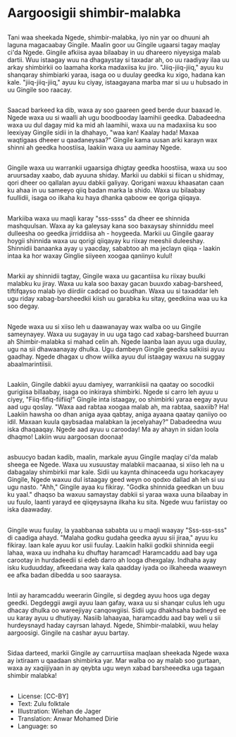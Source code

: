 # Aargoosigii shimbir-malabka

##
Tani waa sheekada Ngede, shimbir-malabka, iyo nin yar oo dhuuni ah laguna magacaabay Gingile. Maalin goor uu Gingile ugaarsi tagay maqlay ci'da Ngede. Gingile afkiisa ayaa bilaabay in uu dhareero niyeysiga malab dartii. Wuu istaagay wuu na dhagaystay si taxadar ah, oo uu raadiyay ilaa uu arkay shimbirkii oo laamaha korka madaxiisa ku jiro. "Jiiq-jiiq-jiiq," ayuu ku shanqaray shimbiarki yaraa, isaga oo u duulay geedka ku xigo, hadana kan kale. "jiiq-jiiq-jiiq," ayuu ku ciyay, istaagayana marba mar si uu u hubsado in uu Gingile soo raacay.

##
Saacad barkeed ka dib, waxa ay soo gaareen geed berde duur baaxad le. Ngede waxa uu si waalli ah ugu boodbooday laamihii geedka. Dabadeedna waxa uu dul dagay mid ka mid ah laamihii, waxa uu na madaxiisa ku soo leexiyay Gingile sidii in la dhahayo, "waa kan! Kaalay hada! Maxaa waqtigaas dheeer u qaadaneysaa?" Gingile kama uusan arki karayn wax shinni ah geedka hoostiisa, laakiin waxa uu aaminay Ngede.

##
Gingile waxa uu warrankii ugaarsiga dhigtay geedka hoostiisa, waxa uu soo aruursaday xaabo, dab ayuuna shiday. Markii uu dabkii si fiican u shidmay, qori dheer oo qallalan ayuu dabkii galiyay. Qorigani waxuu khaasatan caan ku ahaa in uu sameeyo qiiq badan marka la shido. Waxa uu bilaabay fuullidii, isaga oo ilkaha ku haya dhanka qaboow ee qoriga qiiqaya.

##
Markiiba waxa uu maqli karay "sss-ssss" da dheer ee shinnida mashquulsan. Waxa ay ka galeysay kana soo baxaysay shinniddu meel dulleesha oo geedka jirriddiisa ah - hoygeeda. Markii uu Gingile gaaray hoygii shinnida waxa uu qorigi qiiqayay ku riixay meeshii duleeshay. Shinnidii banaanka ayay u yaacday, sababtoo ah ma jeclayn qiiqa - laakin intaa ka hor waxay Ginglie siiyeen xoogaa qaniinyo kulul!

##
Markii ay shinnidii tagtay, Gingile waxa uu gacantiisa ku riixay buulki malabku ku jiray. Waxa uu kala soo baxay gacan buuxdo xabag-barsheed, tiftifqayso malab iyo diirdiir cadcad oo buudhan. Waxa uu si taxaddar leh ugu riday xabag-barsheedkii kiish uu garabka ku sitay, geedkiina waa uu ka soo degay.

##
Ngede waxa uu si xiiso leh u daawanayay wax walba oo uu Gingile sameynayey. Waxa uu sugayay in uu uga tago cad xabag-barsheed buurran ah Shimbir-malabka si mahad celin ah. Ngede laanba laan ayuu uga duulay, ugu na sii dhawaanayay dhulka. Ugu dambeyn Gingile geedka salkiisi ayuu gaadhay. Ngede dhagax u dhow wiilka ayuu dul istaagay waxuu na suggay abaalmarintiisii.

##
Laakiin, Gingile dabkii ayuu damiyey, warrankiisii na qaatay oo socodkii gurigiisa billaabay, isaga oo inkiraya shimbirki. Ngede si carro leh ayuu u ciyey, "Fiiq-fifiq-fiifiiq!" Gingile inta istaagay, oo shimbirki yaraa eegay ayuu aad ugu qoslay. "Waxa aad rabtaa xoogaa malab ah, ma rabtaa, saaxiib? Ha! Laakiin hawsha oo dhan aniga ayaa qabtay, aniga ayaana qaatay qaniiyo oo idil. Maxaan kuula qaybsadaa malabkan la jecelyahay?" Dabadeedna wuu iska dhaqaaqay. Ngede aad ayuu u carooday! Ma ay ahayn in sidan loola dhaqmo! Lakiin wuu aargoosan doonaa!

##
asbuucyo badan kadib, maalin, markale ayuu Gingile maqlay ci'da malab sheega ee Ngede. Waxa uu xusuustay malabkii macaanaa, si xiiso leh na u dabagalay shimbirkii mar kale. Sidii uu kaynta dhinaceeda ugu horkacayey Gingile, Ngede waxuu dul istaagay geed weyn oo qodxo dallad ah leh si uu ugu nasto. "Ahh," Gingile ayaa ku fikiray. "Godka shinnida geedkan un buu ku yaal." dhaqso ba waxuu samaystay dabkii si yaraa waxa uuna bilaabay in uu fuulo, laanti yarayd ee qiiqeysayna ilkaha ku sita. Ngede wuu fariistay oo iska daawaday.

##
Gingile wuu fuulay, la yaabbanaa sababta uu u maqli waayay "Sss-sss-sss" di caadiga ahayd. "Malaha godku gudaha geedka ayuu sii jiraa," ayuu ku fikiray. laan kale ayuu kor usii fuulay. Laakiin halkii godkii shinnida eegii lahaa, waxa uu indhaha ku dhuftay haramcad! Haramcaddu aad bay uga carootay in hurdadeedii si edeb darro ah looga dhexgalay. Indhaha ayay isku kuduudday, afkeedana way kala qaadday iyada oo ilkaheeda waaweyn ee afka badan dibedda u soo saaraysa.

##
Intii ay haramcaddu weerarin Gingile, si degdeg ayuu hoos uga degay geedki. Degdeggii awgii ayuu laan gafay, waxa uu si shanqar culus leh ugu dhacay dhulka oo wareejiyay canqowgiisi. Sidii ugu dhakhsaha badneyd ee uu karay ayuu u dhutiyay. Nasiib lahaayaa, haramcaddu aad bay weli u sii hurdeysnayd haday cayrsan lahayd. Ngede, Shimbir-malabkii, wuu helay aargoosigi. Gingile na cashar ayuu bartay.

##
Sidaa darteed, markii Gingile ay carruurtiisa maqlaan sheekada Ngede waxa ay ixtiraam u qaadaan shimbirka yar. Mar walba oo ay malab soo gurtaan, waxa ay xaqiijiyaan in ay qeybta ugu weyn xabad barsheeedka uga tagaan shimbir malabka!

##
* License: [CC-BY]
* Text: Zulu folktale
* Illustration: Wiehan de Jager
* Translation: Anwar Mohamed Dirie
* Language: so

